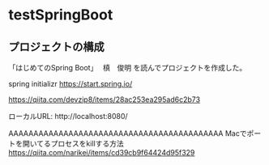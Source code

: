# testSpringBoot

## プロジェクトの構成
「はじめてのSpring Boot」　 槙　俊明
を読んでプロジェクトを作成した。

spring initializr
https://start.spring.io/


https://qiita.com/devzip8/items/28ac253ea295ad6c2b73

ローカルURL: http://localhost:8080/

AAAAAAAAAAAAAAAAAAAAAAAAAAAAAAAAAAAAAAAAAAA
Macでポートを開いてるプロセスをkillする方法
https://qiita.com/narikei/items/cd39cb9f64424d95f329

